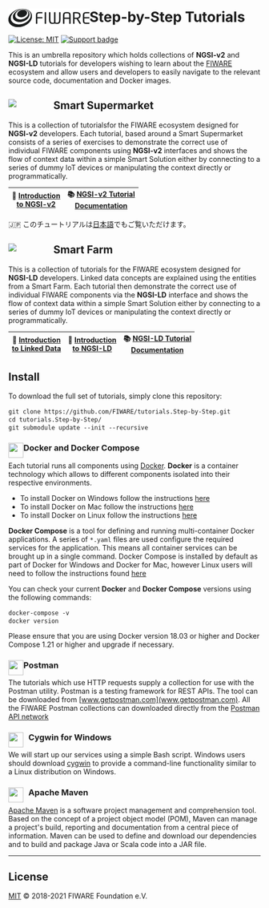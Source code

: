 # Step-by-Step Tutorials[<img src="/img/logo.png" align="left" width="162">](https://www.fiware.org/)

[![License: MIT](https://img.shields.io/github/license/fiware/tutorials.Step-by-Step.svg)](https://opensource.org/licenses/MIT)
[![Support badge](https://img.shields.io/badge/tag-fiware-orange.svg?logo=stackoverflow)](https://stackoverflow.com/questions/tagged/fiware)

This is an umbrella repository which holds collections of  **NGSI-v2** and **NGSI-LD** tutorials for developers wishing to 
learn about the [FIWARE](https://www.fiware.org/) ecosystem and allow users and developers to easily navigate to the relevant 
source code, documentation and Docker images.

## [<img src="https://img.shields.io/badge/NGSI-v2-5dc0cf.svg" width="90"  align="left" />]("https://fiware-ges.github.io/orion/api/v2/stable/) Smart Supermarket

This is a collection of tutorialsfor the FIWARE ecosystem designed for **NGSI-v2** developers. Each tutorial,  based around a 
Smart Supermarket  consists of a series of exercises to demonstrate the correct use of individual FIWARE components using **NGSI-v2**
interfaces and shows the flow of context data within a simple Smart Solution either by connecting to a series of dummy IoT devices 
or manipulating the context directly or programmatically.

| :movie_camera: [Introduction<br>to NGSI-v2](https://www.youtube.com/watch?v=pK4GgYjlmdY)| :books: [NGSI-v2 Tutorial<br>Documentation](https://fiware-tutorials.rtfd.io) | 
| -------------------------------------------------------------------- | --- |


🇯🇵 このチュートリアルは[日本語](https://fiware-tutorials.letsfiware.jp/)でもご覧いただけます。<br/>

## [<img src="https://img.shields.io/badge/NGSI-LD-d6604d.svg" width="90"  align="left" />]("https://www.etsi.org/deliver/etsi_gs/CIM/001_099/009/01.03.01_60/gs_cim009v010301p.pdf) Smart Farm

This is a collection of tutorials for the FIWARE ecosystem designed for **NGSI-LD** developers. Linked data concepts are explained
using the entities from a Smart Farm. Each tutorial then demonstrate the correct use of individual FIWARE components via the **NGSI-LD**
interface and shows the flow of context data within a simple Smart Solution either by connecting to a series of dummy IoT devices or 
manipulating the context directly or programmatically.

| :movie_camera: [Introduction<br>to Linked Data](https://www.youtube.com/watch?v=4x_xzT5eF5Q) |  :movie_camera: [Introduction<br>to NGSI-LD](https://www.youtube.com/watch?v=rZ13IyLpAtA) | :books: [NGSI-LD Tutorial<br>Documentation](https://ngsi-ld-tutorials.rtfd.io/) | 
|---| ---------------------------------------------------------------------- | --- |

## Install

To download the full set of tutorials, simply clone this repository:

```console
git clone https://github.com/FIWARE/tutorials.Step-by-Step.git
cd tutorials.Step-by-Step/
git submodule update --init --recursive
```

### Docker and Docker Compose <img src="https://www.docker.com/favicon.ico" align="left"  height="30" width="30">

Each tutorial runs all components using [Docker](https://www.docker.com). **Docker** is a container technology which
allows to different components isolated into their respective environments.

-   To install Docker on Windows follow the instructions [here](https://docs.docker.com/docker-for-windows/)
-   To install Docker on Mac follow the instructions [here](https://docs.docker.com/docker-for-mac/)
-   To install Docker on Linux follow the instructions [here](https://docs.docker.com/install/)

**Docker Compose** is a tool for defining and running multi-container Docker applications. A series of `*.yaml` files
are used configure the required services for the application. This means all container services can be brought up in a
single command. Docker Compose is installed by default as part of Docker for Windows and Docker for Mac, however Linux
users will need to follow the instructions found [here](https://docs.docker.com/compose/install/)

You can check your current **Docker** and **Docker Compose** versions using the following commands:

```console
docker-compose -v
docker version
```

Please ensure that you are using Docker version 18.03 or higher and Docker Compose 1.21 or higher and upgrade if
necessary.

### Postman <img src="https://www.postman.com/favicon-32x32.png" align="left"  height="30" width="30">

The tutorials which use HTTP requests supply a collection for use with the Postman utility. Postman is a testing
framework for REST APIs. The tool can be downloaded from [www.getpostman.com](www.getpostman.com). All the FIWARE
Postman collections can downloaded directly from the
[Postman API network](https://explore.postman.com/team/3mM5EY6ChBYp9D)

### Cygwin for Windows <img src="https://www.cygwin.com/favicon.ico" align="left"  height="30" width="30" style="border-right-style:solid; border-right-width:10px; border-color:transparent; background: transparent">

We will start up our services using a simple Bash script. Windows users should download [cygwin](http://www.cygwin.com/)
to provide a command-line functionality similar to a Linux distribution on Windows.

### Apache Maven <img src="https://maven.apache.org/favicon.ico" align="left"  height="30" width="30" style="border-right-style:solid; border-right-width:10px; border-color:transparent; background: transparent">

[Apache Maven](https://maven.apache.org/download.cgi) is a software project management and comprehension tool. Based on
the concept of a project object model (POM), Maven can manage a project's build, reporting and documentation from a
central piece of information. Maven can be used to define and download our dependencies and to build and package Java or
Scala code into a JAR file.

---

## License

[MIT](LICENSE) © 2018-2021 FIWARE Foundation e.V.
